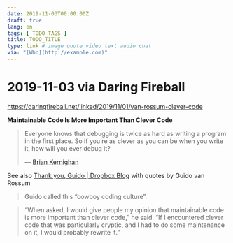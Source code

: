 ```yaml
---
date: 2019-11-03T00:00:00Z
draft: true
lang: en
tags: [ TODO_TAGS ]
title: TODO_TITLE
type: link # image quote video text audio chat
via: "[Who](http://example.com)"
---
```



# 2019-11-03 via Daring Fireball
https://daringfireball.net/linked/2019/11/01/van-rossum-clever-code

********Maintainable Code Is More Important Than Clever Code********

> Everyone knows that debugging is twice as hard as writing a program in the first place. So if you’re as clever as you can be when you write it, how will you ever debug it?
>
> — [Brian Kernighan](https://en.wikiquote.org/wiki/Brian_Kernighan)

See also [Thank you, Guido | Dropbox Blog](https://blog.dropbox.com/topics/company/thank-you--guido) with quotes by Guido van Rossum

> Guido called this “cowboy coding culture”.

> “When asked, I would give people my opinion that maintainable code is more important than clever code,” he said. “If I encountered clever code that was particularly cryptic, and I had to do some maintenance on it, I would probably rewrite it.”
